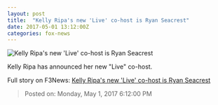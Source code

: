 ```yaml
---
layout: post
title:  "Kelly Ripa's new 'Live' co-host is Ryan Seacrest"
date: 2017-05-01 13:12:00Z
categories: fox-news
---
```


![Kelly Ripa's new 'Live' co-host is Ryan Seacrest](http://a57.foxnews.com/media2.foxnews.com/BrightCove/694940094001/2016/11/08/876/493/694940094001_5201176043001_110816-do-411-1280.jpg?ve=1&tl=1)

Kelly Ripa has announced her new "Live" co-host.


Full story on F3News: [Kelly Ripa's new 'Live' co-host is Ryan Seacrest](http://www.f3nws.com/n/cBvyUH)

> Posted on: Monday, May 1, 2017 6:12:00 PM
